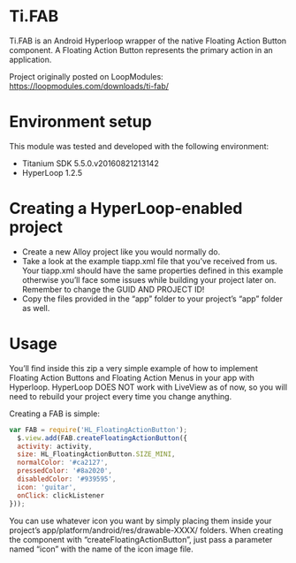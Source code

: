 # Ti.FAB
Ti.FAB is an Android Hyperloop wrapper of the native Floating Action Button component.
A Floating Action Button represents the primary action in an application.

Project originally posted on LoopModules: https://loopmodules.com/downloads/ti-fab/

# Environment setup
This module was tested and developed with the following environment:

  * Titanium SDK 5.5.0.v20160821213142
  * HyperLoop 1.2.5

# Creating a HyperLoop-enabled project
  * Create a new Alloy project like you would normally do.
  * Take a look at the example tiapp.xml file that you’ve received from us. Your tiapp.xml should have the same properties defined in this example
otherwise you’ll face some issues while building your project later on. Remember to change the GUID AND PROJECT ID!
  * Copy the files provided in the “app” folder to your project’s “app” folder as well.
 

# Usage
You’ll find inside this zip a very simple example of how to implement Floating Action Buttons and Floating Action Menus in your app with Hyperloop.
HyperLoop DOES NOT work with LiveView as of now, so you will need to rebuild your project every time you change anything.

Creating a FAB is simple:

```javascript
var FAB = require('HL_FloatingActionButton');
  $.view.add(FAB.createFloatingActionButton({
  activity: activity,
  size: HL_FloatingActionButton.SIZE_MINI,
  normalColor: '#ca2127',
  pressedColor: '#8a2020',
  disabledColor: '#939595',
  icon: 'guitar',
  onClick: clickListener
}));
```

You can use whatever icon you want by simply placing them inside your project’s app/platform/android/res/drawable-XXXX/ folders.
When creating the component with “createFloatingActionButton”, just pass a parameter named “icon” with the name of the icon image file.

